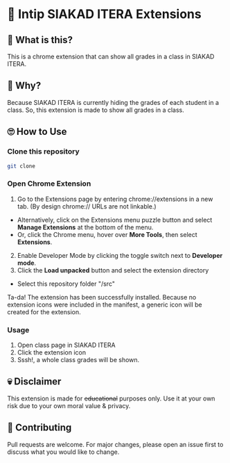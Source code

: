 # 👀 Intip SIAKAD ITERA Extensions
## 🤔 What is this?
This is a chrome extension that can show all grades in a class in SIAKAD ITERA.
## 🤨 Why?
Because SIAKAD ITERA is currently hiding the grades of each student in a class. So, this extension is made to show all grades in a class.
## 🙄 How to Use
### Clone this repository
```bash
git clone 
```
### Open Chrome Extension
1. Go to the Extensions page by entering chrome://extensions in a new tab. (By design chrome:// URLs are not linkable.)
- Alternatively, click on the Extensions menu puzzle button and select **Manage Extensions** at the bottom of the menu.
- Or, click the Chrome menu, hover over **More Tools**, then select **Extensions**.
2. Enable Developer Mode by clicking the toggle switch next to **Developer mode**.
3. Click the **Load unpacked** button and select the extension directory
- Select this repository folder "/src"

Ta-da! The extension has been successfully installed. Because no extension icons were included in the manifest, a generic icon will be created for the extension.

### Usage
1. Open class page in SIAKAD ITERA 
2. Click the extension icon
3. Sssh!, a whole class grades will be shown.
## 💀 Disclaimer
This extension is made for ~~educational~~ purposes only. Use it at your own risk due to your own moral value & privacy.
## 🤝 Contributing
Pull requests are welcome. For major changes, please open an issue first to discuss what you would like to change.